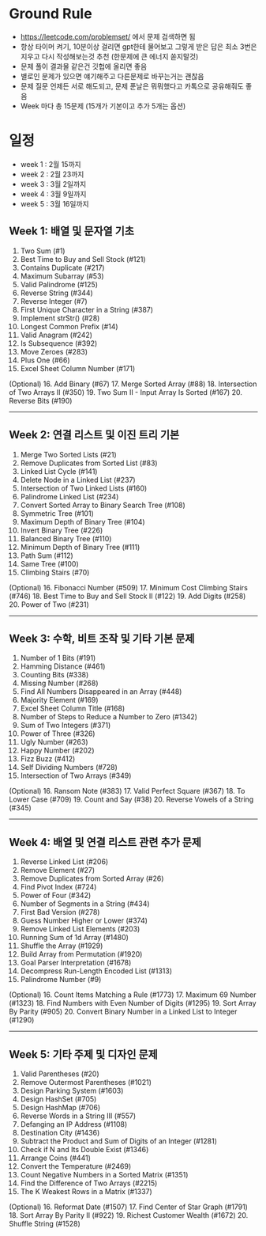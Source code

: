 # Ground Rule
- https://leetcode.com/problemset/ 에서 문제 검색하면 됨
- 항상 타이머 켜기, 10분이상 걸리면 gpt한테 물어보고 그렇게 받은 답은 최소 3번은 지우고 다시 작성해보는것 추천 (한문제에 큰 에너지 쏟지말것)
- 문제 풀이 결과물 같은건 깃헙에 올리면 좋음
- 별로인 문제가 있으면 얘기해주고 다른문제로 바꾸는거는 괜찮음
- 문제 질문 언제든 서로 해도되고, 문제 푼날은 뭐뭐했다고 카톡으로 공유해줘도 좋음
- Week 마다 총 15문제 (15개가 기본이고 추가 5개는 옵션)

# 일정
- week 1 : 2월 15까지
- week 2 : 2월 23까지
- week 3 : 3월 2일까지
- week 4 : 3월 9일까지
- week 5 : 3월 16일까지

## Week 1: 배열 및 문자열 기초

1. Two Sum (#1)
2. Best Time to Buy and Sell Stock (#121)
3. Contains Duplicate (#217)
4. Maximum Subarray (#53)
5. Valid Palindrome (#125)
6. Reverse String (#344)
7. Reverse Integer (#7)
8. First Unique Character in a String (#387)
9. Implement strStr() (#28)
10. Longest Common Prefix (#14)
11. Valid Anagram (#242)
12. Is Subsequence (#392)
13. Move Zeroes (#283)
14. Plus One (#66)
15. Excel Sheet Column Number (#171)

(Optional)
16. Add Binary (#67)
17. Merge Sorted Array (#88)
18. Intersection of Two Arrays II (#350)
19. Two Sum II - Input Array Is Sorted (#167)
20. Reverse Bits (#190)

---

## Week 2: 연결 리스트 및 이진 트리 기본

1. Merge Two Sorted Lists (#21)
2. Remove Duplicates from Sorted List (#83)
3. Linked List Cycle (#141)
4. Delete Node in a Linked List (#237)
5. Intersection of Two Linked Lists (#160)
6. Palindrome Linked List (#234)
7. Convert Sorted Array to Binary Search Tree (#108)
8. Symmetric Tree (#101)
9. Maximum Depth of Binary Tree (#104)
10. Invert Binary Tree (#226)
11. Balanced Binary Tree (#110)
12. Minimum Depth of Binary Tree (#111)
13. Path Sum (#112)
14. Same Tree (#100)
15. Climbing Stairs (#70)

(Optional)
16. Fibonacci Number (#509)
17. Minimum Cost Climbing Stairs (#746)
18. Best Time to Buy and Sell Stock II (#122)
19. Add Digits (#258)
20. Power of Two (#231)

---

## Week 3: 수학, 비트 조작 및 기타 기본 문제

1. Number of 1 Bits (#191)
2. Hamming Distance (#461)
3. Counting Bits (#338)
4. Missing Number (#268)
5. Find All Numbers Disappeared in an Array (#448)
6. Majority Element (#169)
7. Excel Sheet Column Title (#168)
8. Number of Steps to Reduce a Number to Zero (#1342)
9. Sum of Two Integers (#371)
10. Power of Three (#326)
11. Ugly Number (#263)
12. Happy Number (#202)
13. Fizz Buzz (#412)
14. Self Dividing Numbers (#728)
15. Intersection of Two Arrays (#349)

(Optional)
16. Ransom Note (#383)
17. Valid Perfect Square (#367)
18. To Lower Case (#709)
19. Count and Say (#38)
20. Reverse Vowels of a String (#345)

---

## Week 4: 배열 및 연결 리스트 관련 추가 문제

1. Reverse Linked List (#206)
2. Remove Element (#27)
3. Remove Duplicates from Sorted Array (#26)
4. Find Pivot Index (#724)
5. Power of Four (#342)
6. Number of Segments in a String (#434)
7. First Bad Version (#278)
8. Guess Number Higher or Lower (#374)
9. Remove Linked List Elements (#203)
10. Running Sum of 1d Array (#1480)
11. Shuffle the Array (#1929)
12. Build Array from Permutation (#1920)
13. Goal Parser Interpretation (#1678)
14. Decompress Run-Length Encoded List (#1313)
15. Palindrome Number (#9)

(Optional)
16. Count Items Matching a Rule (#1773)
17. Maximum 69 Number (#1323)
18. Find Numbers with Even Number of Digits (#1295)
19. Sort Array By Parity (#905)
20. Convert Binary Number in a Linked List to Integer (#1290)

---

## Week 5: 기타 주제 및 디자인 문제

1. Valid Parentheses (#20)
2. Remove Outermost Parentheses (#1021)
3. Design Parking System (#1603)
4. Design HashSet (#705)
5. Design HashMap (#706)
6. Reverse Words in a String III (#557)
7. Defanging an IP Address (#1108)
8. Destination City (#1436)
9. Subtract the Product and Sum of Digits of an Integer (#1281)
10. Check if N and Its Double Exist (#1346)
11. Arrange Coins (#441)
12. Convert the Temperature (#2469)
13. Count Negative Numbers in a Sorted Matrix (#1351)
14. Find the Difference of Two Arrays (#2215)
15. The K Weakest Rows in a Matrix (#1337)

(Optional)
16. Reformat Date (#1507)
17. Find Center of Star Graph (#1791)
18. Sort Array By Parity II (#922)
19. Richest Customer Wealth (#1672)
20. Shuffle String (#1528)
